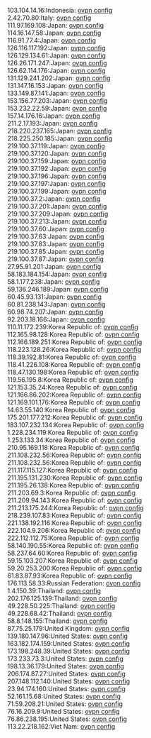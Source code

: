 103.104.14.16:Indonesia: [ovpn config](vpn/103_104_14_16.ovpn)  
2.42.70.80:Italy: [ovpn config](vpn/2_42_70_80.ovpn)  
111.97.169.108:Japan: [ovpn config](vpn/111_97_169_108.ovpn)  
114.16.147.58:Japan: [ovpn config](vpn/114_16_147_58.ovpn)  
116.91.77.4:Japan: [ovpn config](vpn/116_91_77_4.ovpn)  
126.116.117.192:Japan: [ovpn config](vpn/126_116_117_192.ovpn)  
126.129.134.61:Japan: [ovpn config](vpn/126_129_134_61.ovpn)  
126.26.171.247:Japan: [ovpn config](vpn/126_26_171_247.ovpn)  
126.62.114.176:Japan: [ovpn config](vpn/126_62_114_176.ovpn)  
131.129.241.202:Japan: [ovpn config](vpn/131_129_241_202.ovpn)  
131.147.16.153:Japan: [ovpn config](vpn/131_147_16_153.ovpn)  
133.149.87.141:Japan: [ovpn config](vpn/133_149_87_141.ovpn)  
153.156.77.203:Japan: [ovpn config](vpn/153_156_77_203.ovpn)  
153.232.22.59:Japan: [ovpn config](vpn/153_232_22_59.ovpn)  
157.14.176.16:Japan: [ovpn config](vpn/157_14_176_16.ovpn)  
211.2.17.193:Japan: [ovpn config](vpn/211_2_17_193.ovpn)  
218.220.237.165:Japan: [ovpn config](vpn/218_220_237_165.ovpn)  
218.225.250.185:Japan: [ovpn config](vpn/218_225_250_185.ovpn)  
219.100.37.119:Japan: [ovpn config](vpn/219_100_37_119.ovpn)  
219.100.37.120:Japan: [ovpn config](vpn/219_100_37_120.ovpn)  
219.100.37.159:Japan: [ovpn config](vpn/219_100_37_159.ovpn)  
219.100.37.192:Japan: [ovpn config](vpn/219_100_37_192.ovpn)  
219.100.37.196:Japan: [ovpn config](vpn/219_100_37_196.ovpn)  
219.100.37.197:Japan: [ovpn config](vpn/219_100_37_197.ovpn)  
219.100.37.199:Japan: [ovpn config](vpn/219_100_37_199.ovpn)  
219.100.37.2:Japan: [ovpn config](vpn/219_100_37_2.ovpn)  
219.100.37.201:Japan: [ovpn config](vpn/219_100_37_201.ovpn)  
219.100.37.209:Japan: [ovpn config](vpn/219_100_37_209.ovpn)  
219.100.37.213:Japan: [ovpn config](vpn/219_100_37_213.ovpn)  
219.100.37.60:Japan: [ovpn config](vpn/219_100_37_60.ovpn)  
219.100.37.63:Japan: [ovpn config](vpn/219_100_37_63.ovpn)  
219.100.37.83:Japan: [ovpn config](vpn/219_100_37_83.ovpn)  
219.100.37.85:Japan: [ovpn config](vpn/219_100_37_85.ovpn)  
219.100.37.87:Japan: [ovpn config](vpn/219_100_37_87.ovpn)  
27.95.91.201:Japan: [ovpn config](vpn/27_95_91_201.ovpn)  
58.183.184.154:Japan: [ovpn config](vpn/58_183_184_154.ovpn)  
58.1.177.238:Japan: [ovpn config](vpn/58_1_177_238.ovpn)  
59.136.246.189:Japan: [ovpn config](vpn/59_136_246_189.ovpn)  
60.45.93.131:Japan: [ovpn config](vpn/60_45_93_131.ovpn)  
60.81.238.143:Japan: [ovpn config](vpn/60_81_238_143.ovpn)  
60.98.74.207:Japan: [ovpn config](vpn/60_98_74_207.ovpn)  
92.203.18.166:Japan: [ovpn config](vpn/92_203_18_166.ovpn)  
110.11.172.239:Korea Republic of: [ovpn config](vpn/110_11_172_239.ovpn)  
112.165.98.128:Korea Republic of: [ovpn config](vpn/112_165_98_128.ovpn)  
112.166.189.251:Korea Republic of: [ovpn config](vpn/112_166_189_251.ovpn)  
118.223.128.26:Korea Republic of: [ovpn config](vpn/118_223_128_26.ovpn)  
118.39.192.81:Korea Republic of: [ovpn config](vpn/118_39_192_81.ovpn)  
118.41.226.108:Korea Republic of: [ovpn config](vpn/118_41_226_108.ovpn)  
118.47.130.198:Korea Republic of: [ovpn config](vpn/118_47_130_198.ovpn)  
119.56.195.8:Korea Republic of: [ovpn config](vpn/119_56_195_8.ovpn)  
121.153.35.24:Korea Republic of: [ovpn config](vpn/121_153_35_24.ovpn)  
121.166.86.202:Korea Republic of: [ovpn config](vpn/121_166_86_202.ovpn)  
121.169.101.176:Korea Republic of: [ovpn config](vpn/121_169_101_176.ovpn)  
14.63.55.140:Korea Republic of: [ovpn config](vpn/14_63_55_140.ovpn)  
175.201.177.212:Korea Republic of: [ovpn config](vpn/175_201_177_212.ovpn)  
183.107.232.134:Korea Republic of: [ovpn config](vpn/183_107_232_134.ovpn)  
1.228.234.119:Korea Republic of: [ovpn config](vpn/1_228_234_119.ovpn)  
1.253.133.34:Korea Republic of: [ovpn config](vpn/1_253_133_34.ovpn)  
210.95.169.118:Korea Republic of: [ovpn config](vpn/210_95_169_118.ovpn)  
211.108.232.56:Korea Republic of: [ovpn config](vpn/211_108_232_56.ovpn)  
211.108.232.56:Korea Republic of: [ovpn config](vpn/211_108_232_56.ovpn)  
211.117.115.127:Korea Republic of: [ovpn config](vpn/211_117_115_127.ovpn)  
211.195.131.230:Korea Republic of: [ovpn config](vpn/211_195_131_230.ovpn)  
211.195.26.138:Korea Republic of: [ovpn config](vpn/211_195_26_138.ovpn)  
211.203.69.3:Korea Republic of: [ovpn config](vpn/211_203_69_3.ovpn)  
211.209.94.143:Korea Republic of: [ovpn config](vpn/211_209_94_143.ovpn)  
211.213.175.244:Korea Republic of: [ovpn config](vpn/211_213_175_244.ovpn)  
218.239.107.83:Korea Republic of: [ovpn config](vpn/218_239_107_83.ovpn)  
221.138.192.116:Korea Republic of: [ovpn config](vpn/221_138_192_116.ovpn)  
222.104.9.206:Korea Republic of: [ovpn config](vpn/222_104_9_206.ovpn)  
222.112.112.75:Korea Republic of: [ovpn config](vpn/222_112_112_75.ovpn)  
58.140.190.55:Korea Republic of: [ovpn config](vpn/58_140_190_55.ovpn)  
58.237.64.60:Korea Republic of: [ovpn config](vpn/58_237_64_60.ovpn)  
59.15.103.207:Korea Republic of: [ovpn config](vpn/59_15_103_207.ovpn)  
59.20.253.200:Korea Republic of: [ovpn config](vpn/59_20_253_200.ovpn)  
61.83.87.93:Korea Republic of: [ovpn config](vpn/61_83_87_93.ovpn)  
176.113.58.33:Russian Federation: [ovpn config](vpn/176_113_58_33.ovpn)  
1.4.150.39:Thailand: [ovpn config](vpn/1_4_150_39.ovpn)  
202.176.125.139:Thailand: [ovpn config](vpn/202_176_125_139.ovpn)  
49.228.50.225:Thailand: [ovpn config](vpn/49_228_50_225.ovpn)  
49.228.68.42:Thailand: [ovpn config](vpn/49_228_68_42.ovpn)  
58.8.148.155:Thailand: [ovpn config](vpn/58_8_148_155.ovpn)  
87.75.25.179:United Kingdom: [ovpn config](vpn/87_75_25_179.ovpn)  
139.180.147.96:United States: [ovpn config](vpn/139_180_147_96.ovpn)  
163.182.174.159:United States: [ovpn config](vpn/163_182_174_159.ovpn)  
173.198.248.39:United States: [ovpn config](vpn/173_198_248_39.ovpn)  
173.233.73.3:United States: [ovpn config](vpn/173_233_73_3.ovpn)  
198.13.36.179:United States: [ovpn config](vpn/198_13_36_179.ovpn)  
206.174.87.27:United States: [ovpn config](vpn/206_174_87_27.ovpn)  
207.148.112.140:United States: [ovpn config](vpn/207_148_112_140.ovpn)  
23.94.174.160:United States: [ovpn config](vpn/23_94_174_160.ovpn)  
52.161.15.68:United States: [ovpn config](vpn/52_161_15_68.ovpn)  
71.59.208.21:United States: [ovpn config](vpn/71_59_208_21.ovpn)  
76.16.209.9:United States: [ovpn config](vpn/76_16_209_9.ovpn)  
76.86.238.195:United States: [ovpn config](vpn/76_86_238_195.ovpn)  
113.22.218.162:Viet Nam: [ovpn config](vpn/113_22_218_162.ovpn)  
